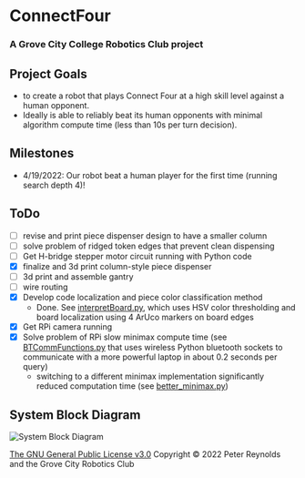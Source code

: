 # ConnectFour
### A Grove City College Robotics Club project

## Project Goals
- to create a robot that plays Connect Four at a high skill level against a human opponent.  
- Ideally is able to reliably beat its human opponents with minimal algorithm compute time (less than 10s per turn decision).

## Milestones
- 4/19/2022: Our robot beat a human player for the first time (running search depth 4)!

## ToDo
- [ ] revise and print piece dispenser design to have a smaller column
- [ ] solve problem of ridged token edges that prevent clean dispensing
- [ ] Get H-bridge stepper motor circuit running with Python code
- [x] finalize and 3d print column-style piece dispenser
- [ ] 3d print and assemble gantry
- [ ] wire routing
- [x] Develop code localization and piece color classification method
    - Done.  See [interpretBoard.py](/Python/interpretBoard.py), which uses HSV color thresholding and board localization using 4 ArUco markers on board edges
- [x] Get RPi camera running
- [x] Solve problem of RPi slow minimax compute time (see [BTCommFunctions.py](/Python/BTCommFunctions.py) that uses wireless Python bluetooth sockets to communicate with a more powerful laptop in about 0.2 seconds per query)
    - switching to a different minimax implementation significantly reduced computation time (see [better_minimax.py](/Python/better_minimax.py))


## System Block Diagram
![System Block Diagram](https://user-images.githubusercontent.com/97372919/165980542-69b3044f-240c-4b37-ad22-39897a98a895.svg)


[The GNU General Public License v3.0](LICENSE) Copyright © 2022 Peter Reynolds and the Grove City Robotics Club
